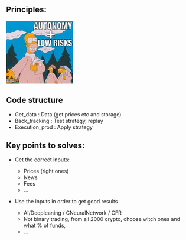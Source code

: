 

## Principles:

![alt text](21vcgb.jpg "principles to follow")



## Code structure

* Get_data : Data (get prices etc and storage)
* Back_tracking : Test strategy, replay
* Execution_prod : Apply strategy


## Key points to solves:

* Get the correct inputs:

    - Prices (right ones)
    - News
    - Fees
    - ...

* Use the inputs in order to get good results

    - AI/Deepleaning / CNeuralNetwork / CFR
    - Not binary trading, from all 2000 crypto, choose witch ones and what % of funds,
    - ...